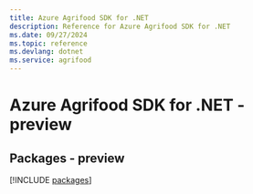 ```yaml
---
title: Azure Agrifood SDK for .NET
description: Reference for Azure Agrifood SDK for .NET
ms.date: 09/27/2024
ms.topic: reference
ms.devlang: dotnet
ms.service: agrifood
---
```

# Azure Agrifood SDK for .NET - preview
## Packages - preview
[!INCLUDE [packages](agrifood-index.md)]